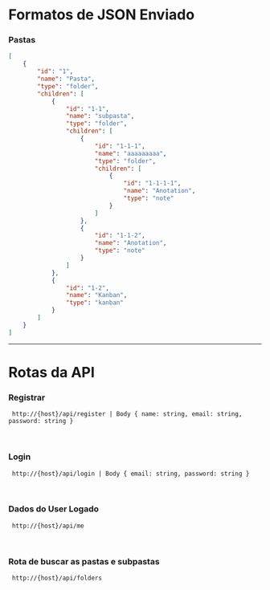 # Formatos de JSON Enviado

### Pastas

```json
[
    {
        "id": "1",
        "name": "Pasta",
        "type": "folder",
        "children": [
            {
                "id": "1-1",
                "name": "subpasta",
                "type": "folder",
                "children": [
                    {
                        "id": "1-1-1",
                        "name": "aaaaaaaaa",
                        "type": "folder",
                        "children": [
                            {
                                "id": "1-1-1-1",
                                "name": "Anotation",
                                "type": "note"
                            }
                        ]
                    },
                    {
                        "id": "1-1-2",
                        "name": "Anotation",
                        "type": "note"
                    }
                ]
            },
            {
                "id": "1-2",
                "name": "Kanban",
                "type": "kanban"
            }
        ]
    }
]
```

---

# Rotas da API

### Registrar

```
 http://{host}/api/register | Body { name: string, email: string, password: string }
```

<br>

### Login

```
 http://{host}/api/login | Body { email: string, password: string }
```

<br>

### Dados do User Logado

```
 http://{host}/api/me
```

<br>

### Rota de buscar as pastas e subpastas

```
 http://{host}/api/folders
```

